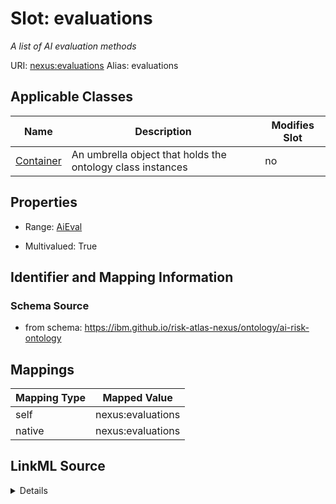 

# Slot: evaluations


_A list of AI evaluation methods_





URI: [nexus:evaluations](https://ibm.github.io/risk-atlas-nexus/ontology/evaluations)
Alias: evaluations

<!-- no inheritance hierarchy -->





## Applicable Classes

| Name | Description | Modifies Slot |
| --- | --- | --- |
| [Container](Container.md) | An umbrella object that holds the ontology class instances |  no  |







## Properties

* Range: [AiEval](AiEval.md)

* Multivalued: True





## Identifier and Mapping Information







### Schema Source


* from schema: https://ibm.github.io/risk-atlas-nexus/ontology/ai-risk-ontology




## Mappings

| Mapping Type | Mapped Value |
| ---  | ---  |
| self | nexus:evaluations |
| native | nexus:evaluations |




## LinkML Source

<details>
```yaml
name: evaluations
description: A list of AI evaluation methods
from_schema: https://ibm.github.io/risk-atlas-nexus/ontology/ai-risk-ontology
rank: 1000
alias: evaluations
owner: Container
domain_of:
- Container
range: AiEval
multivalued: true
inlined: true
inlined_as_list: true

```
</details>
